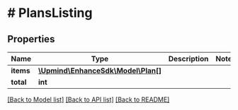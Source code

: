 # # PlansListing

## Properties

Name | Type | Description | Notes
------------ | ------------- | ------------- | -------------
**items** | [**\Upmind\EnhanceSdk\Model\Plan[]**](Plan.md) |  |
**total** | **int** |  |

[[Back to Model list]](../../README.md#models) [[Back to API list]](../../README.md#endpoints) [[Back to README]](../../README.md)
